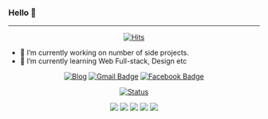 ### Hello 👋

---

<div align=center>

[![Hits](https://hits.seeyoufarm.com/api/count/incr/badge.svg?url=https%3A%2F%2Fgithub.com%2Fgjbae1212%2Fhit-counter)](https://hits.seeyoufarm.com)                          

</div>

- 🔭 I’m currently working on number of side projects.
- 🌱 I’m currently learning Web Full-stack, Design etc

<div align=center>


[![Blog](http://img.shields.io/badge/-Tech%20blog-black?style=flat-square&logo=github&link=https://j0n9hyun.xyz/)](https://j0n9hyun.xyz/)
[![Gmail Badge](https://img.shields.io/badge/Gmail-d14836?style=flat-square&logo=Gmail&logoColor=white&link=mailto:j0n9yhun@mail.com)](mailto:j0n9hyun@gmail.com)
[![Facebook Badge](https://img.shields.io/badge/facebook-1877f2?style=flat-square&logo=facebook&logoColor=white&link=https://www.fb.com/j0n9hyun)](https://www.fb.com/j0n9hyun)

[![Status](https://github-readme-stats.vercel.app/api?username=j0n9hyun&show_icons=true&theme=tokyonight)](https://github.com/anuraghazra/github-readme-stats)


![](http://img.shields.io/badge/-React.js-0088cc?style=flat&logo=React)
![](http://img.shields.io/badge/-Node.js-339933?style=flat&logo=nodemon)
![](http://img.shields.io/badge/-JavaScript-654FF0?style=00874d&logo=javascript)
![](http://img.shields.io/badge/-TypeScript-007ACC?style=flat&logo=TypeScript)
![](http://img.shields.io/badge/-Docker-6A5FBB?style=00874d&logo=docker)

</div>



<!--
- 👯 I’m looking to collaborate on ...
- 🤔 I’m looking for help with ...
- 💬 Ask me about ...
- 📫 How to reach me: ...
- 😄 Pronouns: ...
- ⚡ Fun fact: ...
-->
